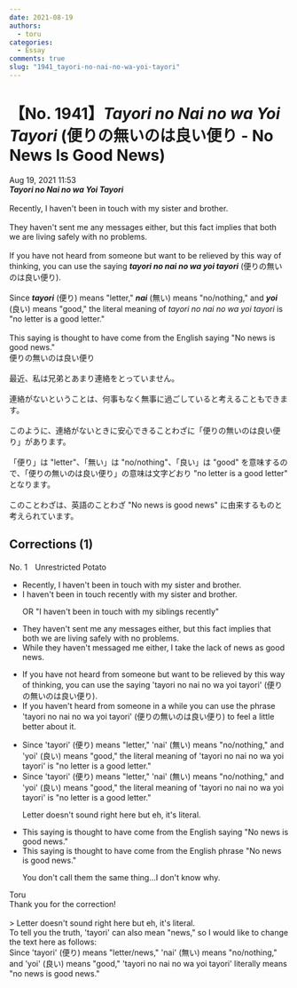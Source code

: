 ```yaml
---
date: 2021-08-19
authors:
  - toru
categories:
  - Essay
comments: true
slug: "1941_tayori-no-nai-no-wa-yoi-tayori"
---
```


# 【No. 1941】<strong><em>Tayori no Nai no wa Yoi Tayori</em></strong> (便りの無いのは良い便り - No News Is Good News)
<div class="date">Aug 19, 2021 11:53</div>
<div id="post"><div id="body_show_ori">
<strong><em>Tayori no Nai no wa Yoi Tayori</em></strong><br/><br/>Recently, I haven't been in touch with my sister and brother.<br/><br/>They haven't sent me any messages either, but this fact implies that both we are living safely with no problems.<br/><br/>If you have not heard from someone but want to be relieved by this way of thinking,  you can use the saying <strong><em>tayori no nai no wa yoi tayori</em></strong> (便りの無いのは良い便り).<br/><br/>Since <strong><em>tayori</em></strong> (便り) means "letter," <strong><em>nai</em></strong> (無い) means "no/nothing," and <strong><em>yoi</em></strong> (良い) means "good," the literal meaning of <em>tayori no nai no wa yoi tayori</em> is "no letter is a good letter."<br/><br/>This saying is thought to have come from the English saying "No news is good news."
</div></div>

<!-- more -->

<div id="post_ja"><div id="body_show_mo">
便りの無いのは良い便り<br/><br/>最近、私は兄弟とあまり連絡をとっていません。<br/><br/>連絡がないということは、何事もなく無事に過ごしていると考えることもできます。<br/><br/>このように、連絡がないときに安心できることわざに「便りの無いのは良い便り」があります。<br/><br/>「便り」は "letter"、「無い」は "no/nothing"、「良い」は "good" を意味するので、「便りの無いのは良い便り」の意味は文字どおり "no letter is a good letter" となります。<br/><br/>このことわざは、英語のことわざ "No news is good news" に由来するものと考えられています。
</div></div>

## Corrections (1)
<div id="block"><div class="first_name"> No. 1　<span class="just_name">Unrestricted Potato</span></div><div id="block2">
<ul class="correction_field">
<li class="incorrect">Recently, I haven't been in touch with my sister and brother.</li>
<li class="corrected correct">
I haven't been in touch recently with my sister and brother.
<p class="correction_comment">OR "I haven't been in touch with my siblings recently"</p>
</li>
</ul>
<ul class="correction_field">
<li class="incorrect">They haven't sent me any messages either, but this fact implies that both we are living safely with no problems.</li>
<li class="corrected correct">
While they haven't messaged me either, I take the lack of news as good news. 
</li>
</ul>
<ul class="correction_field">
<li class="incorrect">If you have not heard from someone but want to be relieved by this way of thinking,  you can use the saying 'tayori no nai no wa yoi tayori' (便りの無いのは良い便り).</li>
<li class="corrected correct">
If you haven't heard from someone in a while you can use the phrase 'tayori no nai no wa yoi tayori' (便りの無いのは良い便り) to feel a little better about it.
</li>
</ul>
<ul class="correction_field">
<li class="incorrect">Since 'tayori' (便り) means "letter," 'nai' (無い) means "no/nothing," and 'yoi' (良い) means "good," the literal meaning of 'tayori no nai no wa yoi tayori' is "no letter is a good letter."</li>
<li class="corrected correct">
Since 'tayori' (便り) means "letter," 'nai' (無い) means "no/nothing," and 'yoi' (良い) means "good," the literal meaning of 'tayori no nai no wa yoi tayori' is "no letter is a good letter."
<p class="correction_comment">Letter doesn't sound right here but eh, it's literal.</p>
</li>
</ul>
<ul class="correction_field">
<li class="incorrect">This saying is thought to have come from the English saying "No news is good news."</li>
<li class="corrected correct">
This saying is thought to have come from the English phrase "No news is good news."
<p class="correction_comment">You don't call them the same thing...I don't know why.</p>
</li>
</ul>
</div><div class="name"><span class="just_name">Toru</span><br>
Thank you for the correction!<br/><br/>&gt; Letter doesn't sound right here but eh, it's literal.<br/>To tell you the truth, 'tayori' can also mean "news," so I would like to change the text here as follows:<br/>Since 'tayori' (便り) means "letter/news," 'nai' (無い) means "no/nothing," and 'yoi' (良い) means "good," 'tayori no nai no wa yoi tayori' literally means "no news is good news."
</div>
</div>
